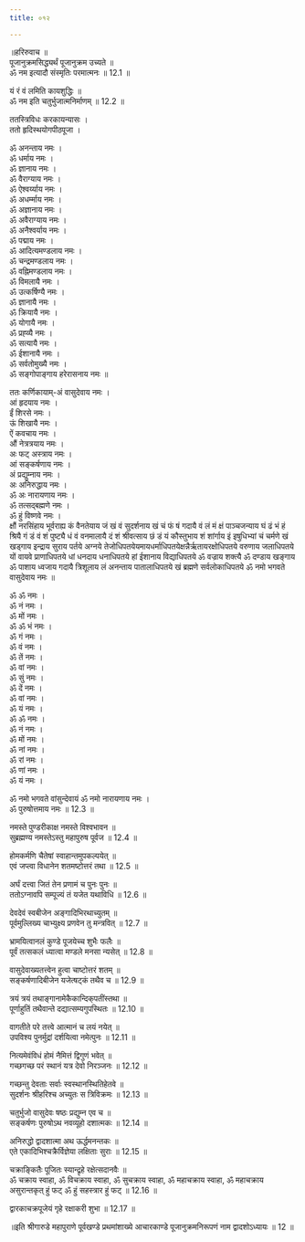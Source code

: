 ```yaml
---
title: ०१२

---
```

॥हरिरुवाच ॥  
पूजानुक्रमसिद्ध्यर्थं पूजानुक्रम उच्यते ॥  
ॐ नम इत्यादौ संस्मृतिः परमात्मनः ॥ 12.1 ॥  
  
यं रं वं लमिति कायशुद्धिः ॥  
ॐ नम इति चतुर्भुजात्मनिर्माणम् ॥ 12.2 ॥  
  
ततस्त्रिविधः करकायन्यासः ।  
ततो हृदिस्थयोगपीठपूजा ।  
  
ॐ अनन्ताय नमः ।  
ॐ धर्माय नमः ।  
ॐ ज्ञानाय नमः ।  
ॐ वैराग्याय नमः ।  
ॐ ऐश्वर्य्याय नमः ।  
ॐ अधर्म्माय नमः ।  
ॐ अज्ञानाय नमः ।  
ॐ अवैराग्याय नमः ।  
ॐ अनैश्वर्याय नमः ।  
ॐ पद्माय नमः ।  
ॐ आदित्यमण्डलाय नमः ।  
ॐ चन्द्रमण्डलाय नमः ।  
ॐ वह्निमण्डलाय नमः ।  
ॐ विमलायै नमः ।  
ॐ उत्कर्षिण्यै नमः ।  
ॐ ज्ञानायै नमः ।  
ॐ क्रियायै नमः ।  
ॐ योगायै नमः ।  
ॐ प्रह्व्यै नमः ।  
ॐ सत्यायै नमः ।  
ॐ ईशानायै नमः ।  
ॐ सर्वतोमुख्यै नमः ।  
ॐ सङ्गोपाङ्गाय हरेरासनाय नमः ॥  
  
ततः कर्णिकायाम्-अं वासुदेवाय नमः ।  
आं हृदयाय नमः ।  
ईं शिरसे नमः ।  
ऊं शिखायै नमः ।  
ऐं कवचाय नमः ।  
औं नेत्रत्रयाय नमः ।  
अः फट्‌ अस्त्राय नमः ।  
आं सङ्कर्षणाय नमः ।  
अं प्रद्युम्नाय नमः ।  
अः अनिरुद्धाय नमः ।  
ॐ अः नारायणाय नमः ।  
ॐ तत्सद्बह्मणे नमः ।  
ॐ हुं विष्णवे नमः ।  
क्षौं नरसिंहाय भूर्वराह्य कं वैनतेयाय जं खं वं सुदर्शनाय खं चं फं षं गदायै वं लं मं क्षं पाञ्चजन्याय घं ढं भं हं श्रियै गं डं वं शं पुष्ट्यै धं वं वनमालायै दं शं श्रीवत्साय छं डं यं कौस्तुभाय शं शांर्गाय इं इषुधिभ्यां चं चर्मणे खं खड्गाय इन्द्राय सुराय पर्तये अग्नये तेजोधिपतयेयमायधर्माधिपतयेक्षन्नैर्ऋतायरक्षोधिपतये वरुणाय जलाधिपतये यों वायवे प्राणाधिपतये धां धनदाय धनाधिपतये हां ईशानाय विद्याधिपतये ॐ वज्राय शक्त्यै ॐ दण्डाय खङ्गाय ॐ पाशाय ध्वजाय गदायै त्रिशूलाय लं अनन्ताय पातालाधिपतये खं ब्रह्मणे सर्वलोकाधिपतये ॐ नमो भगवते वासुदेवाय नमः ॥  
  
ॐ ॐ नमः ।  
ॐ नं नमः ।  
ॐ मों नमः ।  
ॐ ॐ भं नमः ।  
ॐ गं नमः ।  
ॐ वं नमः ।  
ॐ तें नमः ।  
ॐ वां नमः ।  
ॐ सुं नमः ।  
ॐ दें नमः ।  
ॐ वां नमः ।  
ॐ यं नमः ।  
ॐ ॐ नमः ।  
ॐ नं नमः ।  
ॐ मों नमः ।  
ॐ नां नमः ।  
ॐ रां नमः ।  
ॐ णां नमः ।  
ॐ यं नमः ।  
  
ॐ नमो भगवते वांसुन्देवायं ॐ नमो नारायणाय नमः ।  
ॐ पुरुषोत्तमाय नमः ॥ 12.3 ॥  
  
नमस्ते पुण्डरीकाक्ष नमस्ते विश्वभावन ॥  
सुब्रह्मण्य नमस्तेऽस्तु महापुरुष पूर्वज ॥ 12.4 ॥  
  
होमकर्मणि चैतेषां स्वाहान्तमुपकल्पयेत् ॥  
एवं जप्त्वा विधानेन शतमष्टोत्तरं तथा ॥ 12.5 ॥  
  
अर्घं दत्त्वा जितं तेन प्रणामं च पुनः पुनः ॥  
ततोऽग्नावपि सम्पूज्यं तं यजेत यथाविधि ॥ 12.6 ॥  
  
देवदेवं स्वबीजेन अङ्गादिभिरथाच्युतम् ॥  
पूर्वमुल्लिख्य चाभ्युक्ष्य प्रणवेन तु मन्त्रवित् ॥ 12.7 ॥  
  
भ्रामयित्वानलं कुण्डे पूजयेच्च शुभैः फलैः ॥  
पूर्वं तत्सकलं ध्यात्वा मण्डले मनसा न्यसेत् ॥ 12.8 ॥  
  
वासुदेवाख्यतत्त्वेन हुत्वा चाष्टोत्तरं शतम् ॥  
सङ्कर्षणादिबीजेन यजेत्षट्कं तथैव च ॥ 12.9 ॥  
  
त्रयं त्रयं तथाङ्गानामेकैकान्दिक्‌पतींस्तथा ॥  
पूर्णाहुतिं तथैवान्ते दद्यात्सम्यगुपस्थितः ॥ 12.10 ॥  
  
वागतीते परे तत्त्वे आत्मानं च लयं नयेत् ॥  
उपविश्य पुनर्मुद्रां दर्शयित्वा नमेत्पुनः ॥ 12.11 ॥  
  
नित्यमेवंविधं होमं नैमित्तं द्विगुणं भवेत् ॥  
गच्छगच्छ परं स्थानं यत्र देवो निरञ्जनः ॥ 12.12 ॥  
  
गच्छन्तु देवताः सर्वाः स्वस्थानस्थितिहेतवे ॥  
सुदर्शनः श्रीहरिश्च अच्युतः स त्रिविक्रमः ॥ 12.13 ॥  
  
चतुर्भुजो वासुदेवः षष्ठः प्रद्युम्न एव च ॥  
सङ्कर्षणः पुरुषोऽथ नवव्यूहो दशात्मकः ॥ 12.14 ॥  
  
अनिरुद्धो द्वादशात्मा अथ ऊर्द्धमनन्तकः ॥  
एते एकादिभिश्चक्रैर्विज्ञेया लक्षिताः सुराः ॥ 12.15 ॥  
  
चक्राङ्कितैः पूजितः स्यान्द्रृहे रक्षेत्सदानवैः ॥  
ॐ चक्राय स्वाहा, ॐ विचक्राय स्वाहा, ॐ सुचक्राय स्वाहा, ॐ महाचक्राय स्वाहा, ॐ महाचक्राय असुरान्तकृत्‌ हुं फट् ॐ हुं सहस्त्रार हुं फट् ॥ 12.16 ॥  
  
द्वारकाचक्रपूजेयं गृहे रक्षाकरी शुभा ॥ 12.17 ॥  
  
॥इति श्रीगारुडे महापुराणे पूर्वखण्डे प्रथमांशाख्ये आचारकाण्डे पूजानुक्रमनिरूपणं नाम द्वादशोऽध्यायः ॥ 12 ॥